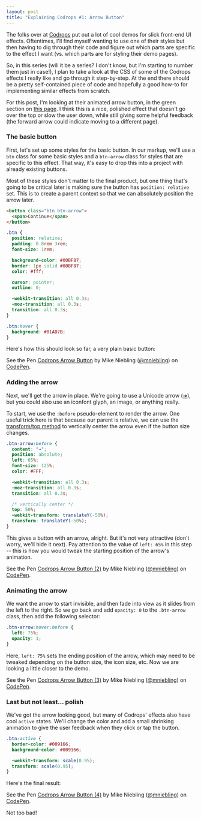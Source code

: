 ```yaml
---
layout: post
title: "Explaining Codrops #1: Arrow Button"
---
```


The folks over at [Codrops](http://tympanus.net/codrops/) put out a lot of cool demos for slick front-end UI effects. Oftentimes, I'll find myself wanting to use one of their styles but then having to dig through their  code and figure out which parts are specific to the effect I want (vs. which parts are for styling their demo pages).

So, in this series (will it be a series? I don't know, but I'm starting to number them just in case!), I plan to take a look at the CSS of some of the Codrops effects I really like and go through it step-by-step. At the end there should be a pretty self-contained piece of code and hopefully a good how-to for implementing similar effects from scratch.

For this post, I'm looking at their animated arrow button, in the green section on [this page](http://tympanus.net/Development/CreativeButtons/). I think this is a nice, polished effect that doesn't go over the top or slow the user down, while still giving some helpful feedback (the forward arrow could indicate moving to a different page).


### The basic button

First, let's set up some styles for the basic button. In our markup, we'll use a `btn` class for some basic styles and a `btn-arrow` class for styles that are specific to this effect. That way, it's easy to drop this into a project with already existing buttons.

Most of these styles don't matter to the final product, but one thing that's going to be critical later is making sure the button has `position: relative` set. This is to create a parent context so that we can absolutely position the arrow later.

```html
<button class="btn btn-arrow">
  <span>Continue</span>
</button>
```

```css
.btn {
  position: relative;
  padding: 0.8rem 3rem;
  font-size: 1rem;

  background-color: #00BF87;
  border: 1px solid #00BF87;
  color: #fff;

  cursor: pointer;
  outline: 0;

  -webkit-transition: all 0.3s;
  -moz-transition: all 0.3s;
  transition: all 0.3s;
}

.btn:hover {
  background: #01AD7B;
}
```

Here's how this should look so far, a very plain basic button:

<p data-height="98" data-theme-id="12949" data-slug-hash="doyzxv" data-default-tab="result" data-user="mniebling" class='codepen'>See the Pen <a href='http://codepen.io/mniebling/pen/doyzxv/'>Codrops Arrow Button</a> by Mike Niebling (<a href='http://codepen.io/mniebling'>@mniebling</a>) on <a href='http://codepen.io'>CodePen</a>.</p>
<script async src="//assets.codepen.io/assets/embed/ei.js"></script>


### Adding the arrow

Next, we'll get the arrow in place. We're going to use a Unicode arrow ([➔](http://copypastecharacter.com/arrows)), but you could also use an iconfont glyph, an image, or anything really.

To start, we use the `:before` pseudo-element to render the arrow. One useful trick here is that because our parent is relative, we can use the [transform/top method](http://zerosixthree.se/vertical-align-anything-with-just-3-lines-of-css/) to vertically center the arrow even if the button size changes.

```css
.btn-arrow:before {
  content: "➔";
  position: absolute;
  left: 65%;
  font-size: 125%;
  color: #FFF;

  -webkit-transition: all 0.3s;
  -moz-transition: all 0.3s;
  transition: all 0.3s;

  /* vertically center */
  top: 50%;
  -webkit-transform: translateY(-50%);
  transform: translateY(-50%);
}
```

This gives a button with an arrow, alright. But it's not very attractive (don't worry, we'll hide it next). Pay attention to the value of `left: 65%` in this step -- this is how you would tweak the starting position of the arrow's animation.

<p data-height="98" data-theme-id="12949" data-slug-hash="NqWaPE" data-default-tab="result" data-user="mniebling" class='codepen'>See the Pen <a href='http://codepen.io/mniebling/pen/NqWaPE/'>Codrops Arrow Button (2)</a> by Mike Niebling (<a href='http://codepen.io/mniebling'>@mniebling</a>) on <a href='http://codepen.io'>CodePen</a>.</p>
<script async src="//assets.codepen.io/assets/embed/ei.js"></script>


### Animating the arrow

We want the arrow to start invisible, and then fade into view as it slides from the left to the right. So we go back and add `opacity: 0` to the `.btn-arrow` class, then add the following selector:

```css
.btn-arrow:hover:before {
  left: 75%;
  opacity: 1;
}
```

Here, `left: 75%` sets the ending position of the arrow, which may need to be tweaked depending on the button size, the icon size, etc. Now we are looking a little closer to the demo.

<p data-height="98" data-theme-id="12949" data-slug-hash="BNawoP" data-default-tab="result" data-user="mniebling" class='codepen'>See the Pen <a href='http://codepen.io/mniebling/pen/BNawoP/'>Codrops Arrow Button (3)</a> by Mike Niebling (<a href='http://codepen.io/mniebling'>@mniebling</a>) on <a href='http://codepen.io'>CodePen</a>.</p>
<script async src="//assets.codepen.io/assets/embed/ei.js"></script>


### Last but not least... polish

We've got the arrow looking good, but many of Codrops' effects also have cool `active` states. We'll change the color and add a small shrinking animation to give the user feedback when they click or tap the button.

```css
.btn:active {
  border-color: #009166;
  background-color: #009166;

  -webkit-transform: scale(0.95);
  transform: scale(0.95);
}
```

Here's the final result:

<p data-height="98" data-theme-id="12949" data-slug-hash="rVNGxV" data-default-tab="result" data-user="mniebling" class='codepen'>See the Pen <a href='http://codepen.io/mniebling/pen/rVNGxV/'>Codrops Arrow Button (4)</a> by Mike Niebling (<a href='http://codepen.io/mniebling'>@mniebling</a>) on <a href='http://codepen.io'>CodePen</a>.</p>
<script async src="//assets.codepen.io/assets/embed/ei.js"></script>

Not too bad!
